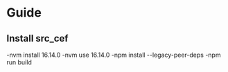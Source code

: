 # Guide

## Install src_cef
 -nvm install 16.14.0
 -nvm use 16.14.0
 -npm install --legacy-peer-deps
 -npm run build
